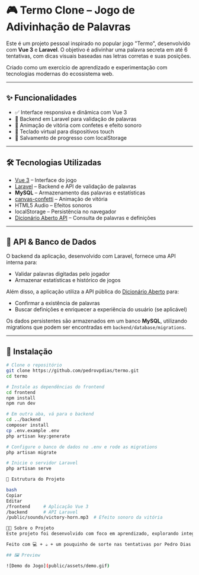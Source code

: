 # 🎮 Termo Clone – Jogo de Adivinhação de Palavras

Este é um projeto pessoal inspirado no popular jogo "Termo", desenvolvido com **Vue 3** e **Laravel**. O objetivo é adivinhar uma palavra secreta em até 6 tentativas, com dicas visuais baseadas nas letras corretas e suas posições.

Criado como um exercício de aprendizado e experimentação com tecnologias modernas do ecossistema web.

---

## ✨ Funcionalidades

- ✅ Interface responsiva e dinâmica com Vue 3
- 🧠 Backend em Laravel para validação de palavras
- 🎉 Animação de vitória com confetes e efeito sonoro
- 🎹 Teclado virtual para dispositivos touch
- 💾 Salvamento de progresso com localStorage

---

## 🛠️ Tecnologias Utilizadas

- [Vue 3](https://vuejs.org/) – Interface do jogo
- [Laravel](https://laravel.com/) – Backend e API de validação de palavras
- **MySQL** – Armazenamento das palavras e estatísticas
- [canvas-confetti](https://www.npmjs.com/package/canvas-confetti) – Animação de vitória
- HTML5 Audio – Efeitos sonoros
- localStorage – Persistência no navegador
- [Dicionário Aberto API](https://api.dicionario-aberto.net/index.html) – Consulta de palavras e definições

---

## 📡 API & Banco de Dados

O backend da aplicação, desenvolvido com Laravel, fornece uma API interna para:

- Validar palavras digitadas pelo jogador
- Armazenar estatísticas e histórico de jogos

Além disso, a aplicação utiliza a API pública do [Dicionário Aberto](https://api.dicionario-aberto.net/index.html) para:

- Confirmar a existência de palavras
- Buscar definições e enriquecer a experiência do usuário (se aplicável)

Os dados persistentes são armazenados em um banco **MySQL**, utilizando migrations que podem ser encontradas em `backend/database/migrations`.

---

## 🚀 Instalação

```bash
# Clone o repositório
git clone https://github.com/pedrovpdias/termo.git
cd termo

# Instale as dependências do frontend
cd frontend
npm install
npm run dev

# Em outra aba, vá para o backend
cd ../backend
composer install
cp .env.example .env
php artisan key:generate

# Configure o banco de dados no .env e rode as migrations
php artisan migrate

# Inicie o servidor Laravel
php artisan serve

📁 Estrutura do Projeto

bash
Copiar
Editar
/frontend     # Aplicação Vue 3
/backend      # API Laravel
/public/sounds/victory-horn.mp3  # Efeito sonoro da vitória

👨‍💻 Sobre o Projeto
Este projeto foi desenvolvido com foco em aprendizado, explorando integrações entre frontend e backend, animações e interações com o usuário. É também uma forma divertida de aplicar boas práticas com Vue e Laravel.

Feito com 💻 + ☕ + um pouquinho de sorte nas tentativas por Pedro Dias

## 🖼️ Preview

![Demo do Jogo](public/assets/demo.gif)